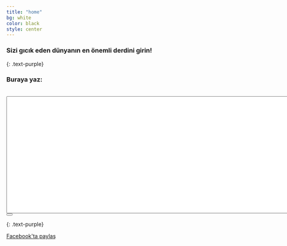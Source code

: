 ```yaml
---
title: "home"
bg: white
color: black
style: center
---
```


### Sizi gıcık eden dünyanın en önemli derdini girin!
{: .text-purple}


<h3>Buraya yaz:</h3><br />
<textarea name="query" cols="400" rows="20"></textarea>

<form method="post">
  <button type="button" class="btn btn-default btn-lg">
    <span class="fa-stack subtlecircle" style="font-size:100px; background:rgba(255,166,0,0.1)">
      <i class="fa fa-circle fa-stack-2x text-white"></i>
      <i class="fa fa-bicycle fa-stack-1x text-orange"></i>
    </span>
  </button>
</form>

{: .text-purple}


<span id="forkongithub">
  <a href="{{ site.source_link }}" class="bg-blue">
    Facebook'ta paylaş
  </a>
</span>
